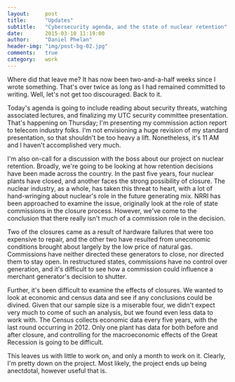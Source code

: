 ```yaml
---
layout:     post
title:      "Updates"
subtitle:   "Cybersecurity agenda, and the state of nuclear retention"
date:       2015-03-10 11:19:00
author:     "Daniel Phelan"
header-img: "img/post-bg-02.jpg"
comments:   true
category:   work
---
```


Where did that leave me? It has now been two-and-a-half weeks since I wrote something. That's over twice as long as I had remained committed to writing. Well, let's not get too discouraged. Back to it.

Today's agenda is going to include reading about security threats, watching associated lectures, and finalizing my UTC security committee presentation. That's happening on Thursday; I'm presenting my commission action report to telecom industry folks. I'm not envisioning a huge revision of my standard presentation, so that shouldn't be too heavy a lift. Nonetheless, it's 11 AM and I haven't accomplished very much.

I'm also on-call for a discussion with the boss about our project on nuclear retention. Broadly, we're going to be looking at how retention decisions have been made across the country. In the past five years, four nuclear plants have closed, and another faces the strong possibility of closure. The nuclear industry, as a whole, has taken this threat to heart, with a lot of hand-wringing about nuclear's role in the future generating mix. NRRI has been approached to examine the issue, originally look at the role of state commissions in the closure process. However, we've come to the conclusion that there really isn't much of a commission role in the decision.

Two of the closures came as a result of hardware failures that were too expensive to repair, and the other two have resulted from uneconomic conditions brought about largely by the low price of natural gas. Commissions have neither directed these generators to close, nor directed them to stay open. In restructured states, commissions have no control over generation, and it's difficult to see how a commission could influence a merchant generator's decision to shutter.

Further, it's been difficult to examine the effects of closures. We wanted to look at economic and census data and see if any conclusions could be divined. Given that our sample size is a miserable four, we didn't expect very much to come of such an analysis, but we found even less data to work with. The Census collects economic data every five years, with the last round occurring in 2012. Only one plant has data for both before and after closure, and controlling for the macroeconomic effects of the Great Recession is going to be difficult.

This leaves us with little to work on, and only a month to work on it. Clearly, I'm pretty down on the project. Most likely, the project ends up being anectdotal, however useful that is.
